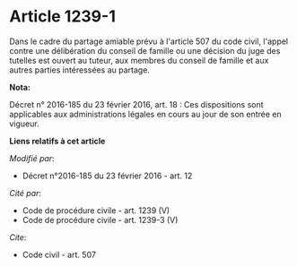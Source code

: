 # Article 1239-1

Dans le cadre du partage amiable prévu à l'article 507 du code civil, l'appel contre une délibération du conseil de famille
ou une décision du juge des tutelles est ouvert au tuteur, aux membres du conseil de famille et aux autres parties
intéressées au partage.

**Nota:**

Décret n° 2016-185 du 23 février 2016, art. 18 : Ces dispositions sont applicables aux administrations légales en cours au
jour de son entrée en vigueur.

**Liens relatifs à cet article**

_Modifié par_:

  - Décret n°2016-185 du 23 février 2016 - art. 12

_Cité par_:

  - Code de procédure civile - art. 1239 (V)
  - Code de procédure civile - art. 1239-3 (V)

_Cite_:

  - Code civil - art. 507
